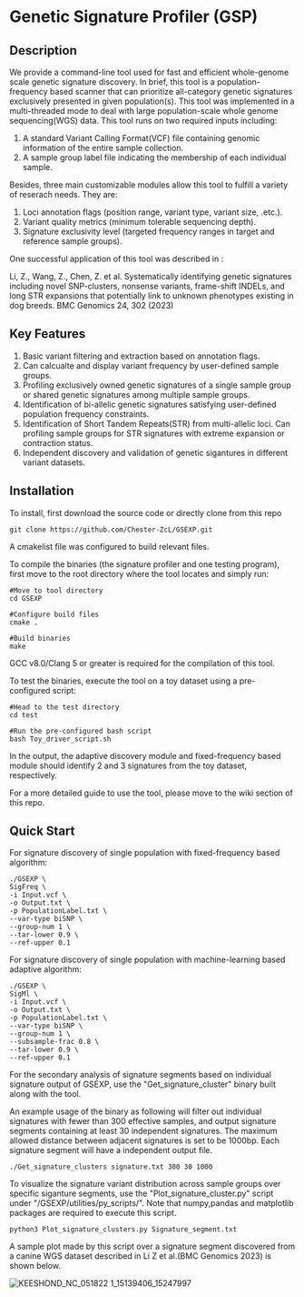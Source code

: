 # Genetic Signature Profiler (GSP)

## Description
We provide a command-line tool used for fast and efficient whole-genome scale genetic signature discovery. In brief, this tool is a population-frequency based scanner that can prioritize all-category genetic signatures exclusively presented in given population(s). This tool was implemented in a multi-threaded mode to deal with large population-scale whole genome sequencing(WGS) data. This tool runs on two required inputs including:
1. A standard Variant Calling Format(VCF) file containing genomic information of the entire sample collection.
2. A sample group label file indicating the membership of each individual sample.

Besides, three main customizable modules allow this tool to fulfill a variety of reserach needs. They are:
1. Loci annotation flags (position range, variant type, variant size, .etc.).
2. Variant quality metrics (minimum tolerable sequencing depth).
3. Signature exclusivity level (targeted frequency ranges in target and reference sample groups).

One successful application of this tool was described in :

Li, Z., Wang, Z., Chen, Z. et al. Systematically identifying genetic signatures including novel SNP-clusters, nonsense variants, frame-shift INDELs, and long STR expansions that potentially link to unknown phenotypes existing in dog breeds. BMC Genomics 24, 302 (2023)


## Key Features
1. Basic variant filtering and extraction based on annotation flags.
2. Can calcualte and display variant frequency by user-defined sample groups.
3. Profiling exclusively owned genetic signatures of a single sample group or shared genetic signatures among multiple sample groups.
4. Identification of bi-allelic genetic signatures satisfying user-defined population frequency constraints.
5. Identification of Short Tandem Repeats(STR) from multi-allelic loci. Can profiling sample groups for STR signatures with extreme expansion or contraction status.
6. Independent discovery and validation of genetic sigantures in different variant datasets. 

## Installation

To install, first download the source code or directly clone from this repo

```
git clone https://github.com/Chester-ZcL/GSEXP.git
```

A cmakelist file was configured to build relevant files.

To compile the binaries (the signature profiler and one testing program), first move to the root directory where the tool locates and simply run:
```
#Move to tool directory
cd GSEXP

#Configure build files
cmake .

#Build binaries
make
```
GCC v8.0/Clang 5 or greater is required for the compilation of this tool.

To test the binaries, execute the tool on a toy dataset using a pre-configured script:
```
#Head to the test directory
cd test

#Run the pre-configured bash script
bash Toy_driver_script.sh
```
In the output, the adaptive discovery module and fixed-frequency based module should identify 2 and 3 signatures from the toy dataset, respectively.

For a more detailed guide to use the tool, please move to the wiki section of this repo.

## Quick Start

For signature discovery of single population with fixed-frequency based algorithm:
```
./GSEXP \
SigFreq \
-i Input.vcf \
-o Output.txt \
-p PopulationLabel.txt \
--var-type biSNP \
--group-num 1 \
--tar-lower 0.9 \
--ref-upper 0.1
```

For signature discovery of single population with machine-learning based adaptive algorithm:
```
./GSEXP \
SigMl \
-i Input.vcf \
-o Output.txt \
-p PopulationLabel.txt \
--var-type biSNP \
--group-num 1 \
--subsample-frac 0.8 \
--tar-lower 0.9 \
--ref-upper 0.1
```

For the secondary analysis of signature segments based on individual signature output of GSEXP, use the "Get_signature_cluster" binary built along with the tool. 

An example usage of the binary as following will filter out individual signatures with fewer than 300 effective samples, and output signature segments containing at least 30 independent signatures. The maximum allowed distance between adjacent signatures is set to be 1000bp. Each signature segment will have a independent output file.
```
./Get_signature_clusters signature.txt 300 30 1000
```

To visualize the signature variant distribution across sample groups over specific siganture segments, use the "Plot_signature_cluster.py" script under "/GSEXP/utilities/py_scripts/". Note that numpy,pandas and matplotlib packages are required to execute this script.
```
python3 Plot_signature_clusters.py Signature_segment.txt
```

A sample plot made by this script over a signature segment discovered from a canine WGS dataset described in Li Z et al.(BMC Genomics 2023) is shown below. 

![KEESHOND_NC_051822 1_15139406_15247997](https://github.com/user-attachments/assets/916cfd80-487e-4b03-adec-c084abdf8420)


